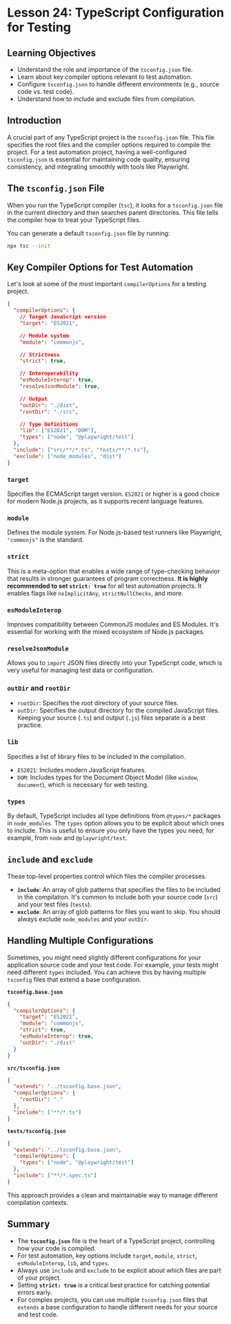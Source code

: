 # Lesson 24: TypeScript Configuration for Testing

## Learning Objectives
- Understand the role and importance of the `tsconfig.json` file.
- Learn about key compiler options relevant to test automation.
- Configure `tsconfig.json` to handle different environments (e.g., source code vs. test code).
- Understand how to include and exclude files from compilation.

## Introduction
A crucial part of any TypeScript project is the `tsconfig.json` file. This file specifies the root files and the compiler options required to compile the project. For a test automation project, having a well-configured `tsconfig.json` is essential for maintaining code quality, ensuring consistency, and integrating smoothly with tools like Playwright.

## The `tsconfig.json` File
When you run the TypeScript compiler (`tsc`), it looks for a `tsconfig.json` file in the current directory and then searches parent directories. This file tells the compiler how to treat your TypeScript files.

You can generate a default `tsconfig.json` file by running:
```bash
npx tsc --init
```

## Key Compiler Options for Test Automation
Let's look at some of the most important `compilerOptions` for a testing project.

```json
{
  "compilerOptions": {
    // Target JavaScript version
    "target": "ES2021",

    // Module system
    "module": "commonjs",

    // Strictness
    "strict": true,

    // Interoperability
    "esModuleInterop": true,
    "resolveJsonModule": true,

    // Output
    "outDir": "./dist",
    "rootDir": "./src",

    // Type Definitions
    "lib": ["ES2021", "DOM"],
    "types": ["node", "@playwright/test"]
  },
  "include": ["src/**/*.ts", "tests/**/*.ts"],
  "exclude": ["node_modules", "dist"]
}
```

### `target`
Specifies the ECMAScript target version. `ES2021` or higher is a good choice for modern Node.js projects, as it supports recent language features.

### `module`
Defines the module system. For Node.js-based test runners like Playwright, `"commonjs"` is the standard.

### `strict`
This is a meta-option that enables a wide range of type-checking behavior that results in stronger guarantees of program correctness. **It is highly recommended to set `strict: true`** for all test automation projects. It enables flags like `noImplicitAny`, `strictNullChecks`, and more.

### `esModuleInterop`
Improves compatibility between CommonJS modules and ES Modules. It's essential for working with the mixed ecosystem of Node.js packages.

### `resolveJsonModule`
Allows you to `import` JSON files directly into your TypeScript code, which is very useful for managing test data or configuration.

### `outDir` and `rootDir`
- `rootDir`: Specifies the root directory of your source files.
- `outDir`: Specifies the output directory for the compiled JavaScript files.
Keeping your source (`.ts`) and output (`.js`) files separate is a best practice.

### `lib`
Specifies a list of library files to be included in the compilation.
- `ES2021`: Includes modern JavaScript features.
- `DOM`: Includes types for the Document Object Model (like `window`, `document`), which is necessary for web testing.

### `types`
By default, TypeScript includes all type definitions from `@types/*` packages in `node_modules`. The `types` option allows you to be explicit about which ones to include. This is useful to ensure you only have the types you need, for example, from `node` and `@playwright/test`.

## `include` and `exclude`
These top-level properties control which files the compiler processes.
- **`include`**: An array of glob patterns that specifies the files to be included in the compilation. It's common to include both your source code (`src`) and your test files (`tests`).
- **`exclude`**: An array of glob patterns for files you want to skip. You should always exclude `node_modules` and your `outDir`.

## Handling Multiple Configurations
Sometimes, you might need slightly different configurations for your application source code and your test code. For example, your tests might need different `types` included. You can achieve this by having multiple `tsconfig` files that extend a base configuration.

**`tsconfig.base.json`**
```json
{
  "compilerOptions": {
    "target": "ES2021",
    "module": "commonjs",
    "strict": true,
    "esModuleInterop": true,
    "outDir": "./dist"
  }
}
```

**`src/tsconfig.json`**
```json
{
  "extends": "../tsconfig.base.json",
  "compilerOptions": {
    "rootDir": "."
  },
  "include": ["**/*.ts"]
}
```

**`tests/tsconfig.json`**
```json
{
  "extends": "../tsconfig.base.json",
  "compilerOptions": {
    "types": ["node", "@playwright/test"]
  },
  "include": ["**/*.spec.ts"]
}
```
This approach provides a clean and maintainable way to manage different compilation contexts.

## Summary
- The **`tsconfig.json`** file is the heart of a TypeScript project, controlling how your code is compiled.
- For test automation, key options include `target`, `module`, `strict`, `esModuleInterop`, `lib`, and `types`.
- Always use `include` and `exclude` to be explicit about which files are part of your project.
- Setting **`strict: true`** is a critical best practice for catching potential errors early.
- For complex projects, you can use multiple `tsconfig.json` files that `extends` a base configuration to handle different needs for your source and test code.